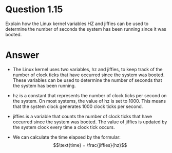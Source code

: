 # Question 1.15 #

Explain how the Linux kernel variables HZ and jiffies can be used to
determine the number of seconds the system has been running since it
was booted.

# Answer #

- The Linux kernel uses two variables, hz and jiffies, to keep track of the number of clock ticks that have occurred since the system was booted. These variables can be used to determine the number of seconds that the system has been running.

- hz is a constant that represents the number of clock ticks per second on the system. On most systems, the value of hz is set to 1000. This means that the system clock generates 1000 clock ticks per second.

- jiffies is a variable that counts the number of clock ticks that have occurred since the system was booted. The value of jiffies is updated by the system clock every time a clock tick occurs.

- We can calculate the time elapsed by the formular: $$\text{time} = \frac{jiffies}{hz}$$

